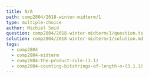 ```yaml
---
title: N/A
path: comp2804/2018-winter-midterm/1
type: multiple-choice
author: Michiel Smid
question: comp2804/2018-winter-midterm/1/question.ts
solution: comp2804/2018-winter-midterm/1/solution.md
tags:
  - comp2804
  - comp2804-midterm
  - comp2804-the-product-rule-(3.1)
  - comp2804-counting-bitstrings-of-length-n-(3.1.1)
---
```

